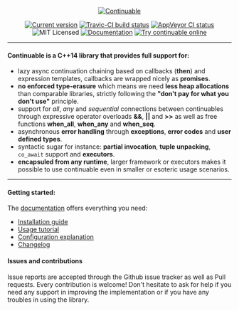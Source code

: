 
<p align="center">
  <a href="https://naios.github.io/continuable/">
    <img alt="Continuable" src="https://raw.githubusercontent.com/Naios/continuable/master/doc/slideshow.gif">
  </a>
</p>

<p align="center">
  <a href="https://naios.github.io/continuable/changelog.html#changelog-versions-3-0-0"><img alt="Current version" src="https://img.shields.io/badge/Version-3.0.0-0091EA.svg"></a>
  <a href="https://travis-ci.org/Naios/continuable"><img alt="Travic-CI build status" src="https://travis-ci.org/Naios/continuable.svg?branch=master"></a>
  <a href="https://ci.appveyor.com/project/Naios/continuable/branch/master"><img alt="AppVeyor CI status" src="https://ci.appveyor.com/api/projects/status/328ta3r5x92f3byv/branch/master?svg=true"></a>
  <img alt="MIT Licensed" src="https://img.shields.io/badge/License-MIT-00838F.svg">
  <a href="https://naios.github.io/continuable/"><img alt="Documentation" src="https://img.shields.io/badge/Documentation-Doxygen-26A69A.svg"></a>
  <a href="http://melpon.org/wandbox/permlink/xVM2szjDLEge3YLV"><img alt="Try continuable online" src="https://img.shields.io/badge/Try-online-4DB6AC.svg"></a>
</p>

------

#### Continuable is a C++14 library that provides full support for:

* lazy async continuation chaining based on callbacks (**then**) and expression templates, callbacks are wrapped nicely as **promises**.
* **no enforced type-erasure** which means we need **less heap allocations** than comparable libraries, strictly following the **"don't pay for what you don't use"** principle.
* support for *all*, *any* and *sequential* connections between continuables through expressive operator overloads **&&**, **||** and **>>** as well as free functions **when_all**, **when_any** and **when_seq**.
* asynchronous **error handling** through **exceptions**, **error codes** and **user defined types**.
* syntactic sugar for instance: **partial invocation**, **tuple unpacking**, `co_await` support and **executors**.
* **encapsuled from any runtime**, larger framework or executors makes it possible to use continuable even in smaller or esoteric usage scenarios.

------

#### Getting started:

The [documentation](https://naios.github.io/continuable/) offers everything you need:
* [Installation guide](https://naios.github.io/continuable/installation.html)
* [Usage tutorial](https://naios.github.io/continuable/tutorial.html)
* [Configuration explanation](https://naios.github.io/continuable/configuration.html)
* [Changelog](https://naios.github.io/continuable/changelog.html)

#### Issues and contributions

Issue reports are accepted through the Github issue tracker as well as Pull requests.
Every contribution is welcome! Don't hesitate to ask for help if you need any support
in improving the implementation or if you have any troubles in using the library.
